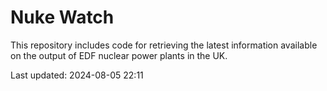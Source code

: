 # Nuke Watch

This repository includes code for retrieving the latest information available on the output of EDF nuclear power plants in the UK.

Last updated: 2024-08-05 22:11